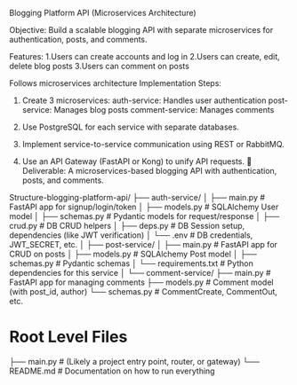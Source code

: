 Blogging Platform API (Microservices Architecture)

Objective:
Build a scalable blogging API with separate microservices for authentication, posts, and comments.

Features:
1.Users can create accounts and log in
2.Users can create, edit, delete blog posts
3.Users can comment on posts

Follows microservices architecture
Implementation Steps:
1. Create 3 microservices:
auth-service: Handles user authentication
post-service: Manages blog posts
comment-service: Manages comments

2. Use PostgreSQL for each service with separate databases.
3. Implement service-to-service communication using REST or RabbitMQ.
4. Use an API Gateway (FastAPI or Kong) to unify API requests.
📌 Deliverable: A microservices-based blogging API with authentication, posts, and comments.

Structure-blogging-platform-api/
├── auth-service/
│   ├── main.py             # FastAPI app for signup/login/token
│   ├── models.py           # SQLAlchemy User model
│   ├── schemas.py          # Pydantic models for request/response
│   ├── crud.py             # DB CRUD helpers
│   ├── deps.py             # DB Session setup, dependencies (like JWT verification)
│   └── .env                # DB credentials, JWT_SECRET, etc.
│
├── post-service/
│   ├── main.py             # FastAPI app for CRUD on posts
│   ├── models.py           # SQLAlchemy Post model
│   ├── schemas.py          # Pydantic schemas
│   └── requirements.txt    # Python dependencies for this service
│
└── comment-service/
    ├── main.py             # FastAPI app for managing comments
    ├── models.py           # Comment model (with post_id, author)
    └── schemas.py          # CommentCreate, CommentOut, etc.
    
# Root Level Files
├── main.py                 # (Likely a project entry point, router, or gateway)
└── README.md               # Documentation on how to run everything
